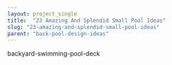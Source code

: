 ```yaml
---
layout: project_single
title:  "23 Amazing And Splendid Small Pool Ideas"
slug: "23-amazing-and-splendid-small-pool-ideas"
parent: "back-pool-design-ideas"
---
```

backyard-swimming-pool-deck